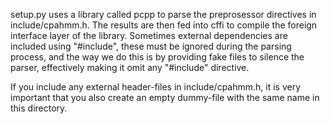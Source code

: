 setup.py uses a library called pcpp to parse the preprosessor 
directives in include/cpahmm.h. The results are then fed into
cffi to compile the foreign interface layer of
the library. Sometimes external dependencies are
included using "#include", these must be ignored during the
parsing process, and the way we do this is by providing fake 
files to silence the parser, effectively making it omit any 
"#include" directive.

If you include any external header-files in include/cpahmm.h, 
it is very important that you also create an empty dummy-file 
with the same name in this directory.